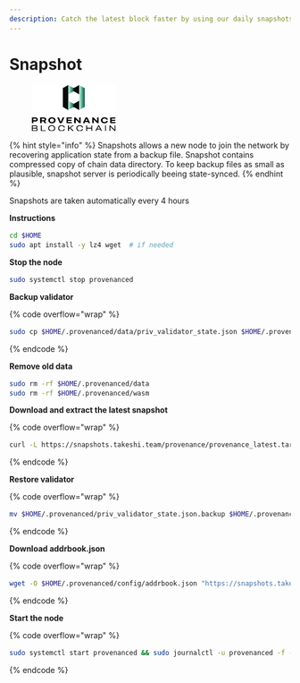 ```yaml
---
description: Catch the latest block faster by using our daily snapshots.
---
```


# Snapshot

<figure><img src="https://github.com/takeshi-val/Logo/raw/main/provenanced_logo_name.png" alt="" width="150"><figcaption></figcaption></figure>

{% hint style="info" %}
Snapshots allows a new node to join the network by recovering application state from a backup file. Snapshot contains compressed copy of chain data directory. To keep backup files as small as plausible, snapshot server is periodically beeing state-synced.
{% endhint %}

Snapshots are taken automatically every 4 hours

**Instructions**

```bash
cd $HOME
sudo apt install -y lz4 wget  # if needed
```

**Stop the node**

```bash
sudo systemctl stop provenanced
```

**Backup validator**

{% code overflow="wrap" %}
```bash
sudo cp $HOME/.provenanced/data/priv_validator_state.json $HOME/.provenanced/priv_validator_state.json.backup
```
{% endcode %}

**Remove old data**

```bash
sudo rm -rf $HOME/.provenanced/data
sudo rm -rf $HOME/.provenanced/wasm
```

**Download and extract the latest snapshot**

{% code overflow="wrap" %}
```bash
curl -L https://snapshots.takeshi.team/provenance/provenance_latest.tar.lz4 | lz4 -c -d - | tar -x -C $HOME/.provenanced
```
{% endcode %}

**Restore validator**

{% code overflow="wrap" %}
```bash
mv $HOME/.provenanced/priv_validator_state.json.backup $HOME/.provenanced/data/priv_validator_state.json
```
{% endcode %}

**Download addrbook.json**

{% code overflow="wrap" %}
```bash
wget -O $HOME/.provenanced/config/addrbook.json "https://snapshots.takeshi.team/provenance/addrbook.json"
```
{% endcode %}

**Start the node**

{% code overflow="wrap" %}
```bash
sudo systemctl start provenanced && sudo journalctl -u provenanced -f --no-hostname -o cat
```
{% endcode %}
